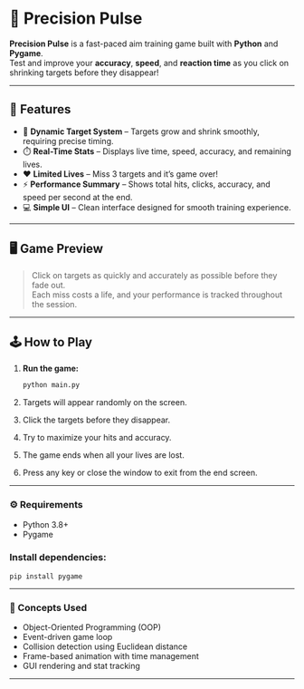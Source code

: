 # 🎯 Precision Pulse

**Precision Pulse** is a fast-paced aim training game built with **Python** and **Pygame**.  
Test and improve your **accuracy**, **speed**, and **reaction time** as you click on shrinking targets before they disappear!

---

## 🚀 Features

- 🧠 **Dynamic Target System** – Targets grow and shrink smoothly, requiring precise timing.  
- ⏱️ **Real-Time Stats** – Displays live time, speed, accuracy, and remaining lives.  
- ❤️ **Limited Lives** – Miss 3 targets and it’s game over!  
- ⚡ **Performance Summary** – Shows total hits, clicks, accuracy, and speed per second at the end.  
- 💻 **Simple UI** – Clean interface designed for smooth training experience.

---

## 🖥️ Game Preview

> Click on targets as quickly and accurately as possible before they fade out.  
> Each miss costs a life, and your performance is tracked throughout the session.

---

## 🕹️ How to Play

1. **Run the game:**
   ```bash
   python main.py

2. Targets will appear randomly on the screen.

3. Click the targets before they disappear.

4. Try to maximize your hits and accuracy.

5. The game ends when all your lives are lost.

6. Press any key or close the window to exit from the end screen.

---

### ⚙️ Requirements

- Python 3.8+
- Pygame

### Install dependencies:

```
pip install pygame
```

---

### 🧠 Concepts Used

- Object-Oriented Programming (OOP)
- Event-driven game loop
- Collision detection using Euclidean distance
- Frame-based animation with time management
- GUI rendering and stat tracking

---